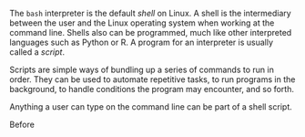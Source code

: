 The `bash` interpreter is the default _shell_ on Linux.  A shell is the intermediary between the user and the Linux operating system when working at the command line.  Shells also can be programmed, much like other interpreted languages such as Python or R.  A program for an interpreter is usually called a _script_.

Scripts are simple ways of bundling up a series of commands to run in order.  They can be used to automate repetitive tasks, to run programs in the background, to handle conditions the program may encounter, and so forth.

Anything a user can type on the command line can be part of a shell script.

Before 
